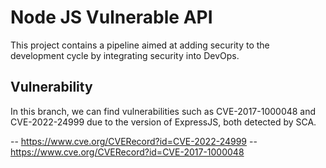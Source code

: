 # Node JS Vulnerable API

This project contains a pipeline aimed at adding security to the development cycle by integrating security into DevOps.

## Vulnerability

In this branch, we can find vulnerabilities such as CVE-2017-1000048 and CVE-2022-24999 due to the version of ExpressJS, both detected by SCA.

-- https://www.cve.org/CVERecord?id=CVE-2022-24999
-- https://www.cve.org/CVERecord?id=CVE-2017-1000048